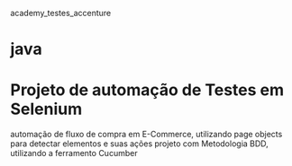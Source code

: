 academy_testes_accenture
# java

# Projeto de automação de Testes em Selenium 

automação de fluxo de compra em E-Commerce, utilizando page objects para detectar elementos e suas ações
projeto com Metodologia BDD, utilizando a ferramento Cucumber
